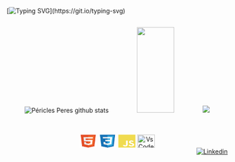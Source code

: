 [![Typing SVG](http://readme-typing-svg.herokuapp.com?font=Fira+Code&size=18&duration=2000&pause=1000&color=DA1313&multiline=true&width=435&lines=Hello+Developer!;Welcome+to+my+GitHub!)](https://git.io/typing-svg)

##

<div align="center">  
  <img width="49%" height="195px" src="https://github-readme-stats-sigma-five.vercel.app/api?username=periclesmartins&show_icons=true&count_private=true&hide_border=true&border_color=ffffff&title_color=DA1313&icon_color=7FFFD4&text_color=c9d1d9&bg_color=0d1117" alt="Péricles Peres github stats"/> 
  
  <img width="41%" height="195px" src="https://github-readme-stats-sigma-five.vercel.app/api/top-langs/?username=periclesmartins&layout=compact&hide_border=true&title_color=DA1313&text_color=c9d1d9&bg_color=0d1117"/>
  
  <img src="https://github-readme-streak-stats.herokuapp.com/?user=periclesmartins&&theme=gotham&hide_border=true&title_color=DA1313&text_color=c9d1d9&bg_color=0d1117">
</div>


##

<div align="center" style="display: inline_block"><br>
  <img align="center" title="HTML5" height="30" width="40" src="https://raw.githubusercontent.com/devicons/devicon/master/icons/html5/html5-original.svg">
  <img align="center" title="CSS3" height="30" width="40" src="https://raw.githubusercontent.com/devicons/devicon/master/icons/css3/css3-original.svg">
  <img align="center" title="Javascript" height="30" width="40" src="https://raw.githubusercontent.com/devicons/devicon/master/icons/javascript/javascript-plain.svg">
  <img align="center" title="Vs Code" height="30" width="40" src="https://code.visualstudio.com/assets/images/code-stable.png">
</div>

<div align="right"> 
  <a href="https://www.linkedin.com/in/periclesperes/" target="_blank" alt="Link para o Linkedin do desenvolvedor front-end, Péricles Peres"><img src="https://img.icons8.com/fluency/256/linkedin-circled.png" width="40px" title="Linkedin"></a>
</div>
